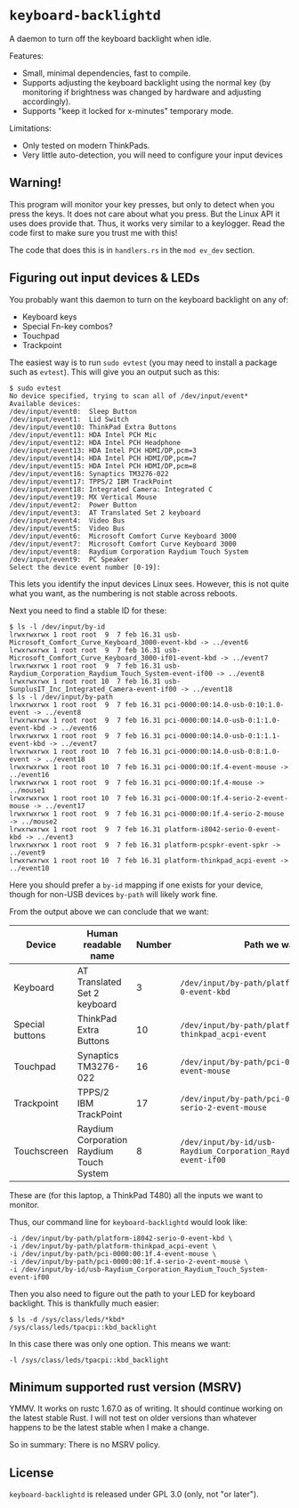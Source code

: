 # `keyboard-backlightd`

A daemon to turn off the keyboard backlight when idle.

Features:

* Small, minimal dependencies, fast to compile.
* Supports adjusting the keyboard backlight using the normal key (by
  monitoring if brightness was changed by hardware and adjusting accordingly).
* Supports "keep it locked for x-minutes" temporary mode.

Limitations:

* Only tested on modern ThinkPads.
* Very little auto-detection, you will need to configure your input devices

## Warning!

This program will monitor your key presses, but only to detect when you press
the keys. It does not care about what you press. But the Linux API it uses does
provide that. Thus, it works very similar to a keylogger. Read the code first to
make sure you trust me with this!

The code that does this is in `handlers.rs` in the `mod ev_dev` section.

## Figuring out input devices & LEDs

You probably want this daemon to turn on the keyboard backlight on any of:

* Keyboard keys
* Special Fn-key combos?
* Touchpad
* Trackpoint

The easiest way is to run `sudo evtest` (you may need to install a package
such as `evtest`). This will give you an output such as this:

```console
$ sudo evtest
No device specified, trying to scan all of /dev/input/event*
Available devices:
/dev/input/event0:	Sleep Button
/dev/input/event1:	Lid Switch
/dev/input/event10:	ThinkPad Extra Buttons
/dev/input/event11:	HDA Intel PCH Mic
/dev/input/event12:	HDA Intel PCH Headphone
/dev/input/event13:	HDA Intel PCH HDMI/DP,pcm=3
/dev/input/event14:	HDA Intel PCH HDMI/DP,pcm=7
/dev/input/event15:	HDA Intel PCH HDMI/DP,pcm=8
/dev/input/event16:	Synaptics TM3276-022
/dev/input/event17:	TPPS/2 IBM TrackPoint
/dev/input/event18:	Integrated Camera: Integrated C
/dev/input/event19:	MX Vertical Mouse
/dev/input/event2:	Power Button
/dev/input/event3:	AT Translated Set 2 keyboard
/dev/input/event4:	Video Bus
/dev/input/event5:	Video Bus
/dev/input/event6:	Microsoft Comfort Curve Keyboard 3000
/dev/input/event7:	Microsoft Comfort Curve Keyboard 3000
/dev/input/event8:	Raydium Corporation Raydium Touch System
/dev/input/event9:	PC Speaker
Select the device event number [0-19]:
```

This lets you identify the input devices Linux sees. However, this is not
quite what you want, as the numbering is not stable across reboots.

Next you need to find a stable ID for these:

```console
$ ls -l /dev/input/by-id                                
lrwxrwxrwx 1 root root  9  7 feb 16.31 usb-Microsoft_Comfort_Curve_Keyboard_3000-event-kbd -> ../event6
lrwxrwxrwx 1 root root  9  7 feb 16.31 usb-Microsoft_Comfort_Curve_Keyboard_3000-if01-event-kbd -> ../event7
lrwxrwxrwx 1 root root  9  7 feb 16.31 usb-Raydium_Corporation_Raydium_Touch_System-event-if00 -> ../event8
lrwxrwxrwx 1 root root 10  7 feb 16.31 usb-SunplusIT_Inc_Integrated_Camera-event-if00 -> ../event18
$ ls -l /dev/input/by-path
lrwxrwxrwx 1 root root  9  7 feb 16.31 pci-0000:00:14.0-usb-0:10:1.0-event -> ../event8
lrwxrwxrwx 1 root root  9  7 feb 16.31 pci-0000:00:14.0-usb-0:1:1.0-event-kbd -> ../event6
lrwxrwxrwx 1 root root  9  7 feb 16.31 pci-0000:00:14.0-usb-0:1:1.1-event-kbd -> ../event7
lrwxrwxrwx 1 root root 10  7 feb 16.31 pci-0000:00:14.0-usb-0:8:1.0-event -> ../event18
lrwxrwxrwx 1 root root 10  7 feb 16.31 pci-0000:00:1f.4-event-mouse -> ../event16
lrwxrwxrwx 1 root root  9  7 feb 16.31 pci-0000:00:1f.4-mouse -> ../mouse1
lrwxrwxrwx 1 root root 10  7 feb 16.31 pci-0000:00:1f.4-serio-2-event-mouse -> ../event17
lrwxrwxrwx 1 root root  9  7 feb 16.31 pci-0000:00:1f.4-serio-2-mouse -> ../mouse2
lrwxrwxrwx 1 root root  9  7 feb 16.31 platform-i8042-serio-0-event-kbd -> ../event3
lrwxrwxrwx 1 root root  9  7 feb 16.31 platform-pcspkr-event-spkr -> ../event9
lrwxrwxrwx 1 root root 10  7 feb 16.31 platform-thinkpad_acpi-event -> ../event10
```

Here you should prefer a `by-id` mapping if one exists for your device, though
for non-USB devices `by-path` will likely work fine.

From the output above we can conclude that we want:

| Device          | Human readable name                      | Number | Path we want                                                               |
|-----------------|------------------------------------------|--------|----------------------------------------------------------------------------|
| Keyboard        | AT Translated Set 2 keyboard             |      3 | `/dev/input/by-path/platform-i8042-serio-0-event-kbd`                      |
| Special buttons | ThinkPad Extra Buttons                   |     10 | `/dev/input/by-path/platform-thinkpad_acpi-event`                          |
| Touchpad        | Synaptics TM3276-022                     |     16 | `/dev/input/by-path/pci-0000:00:1f.4-event-mouse`                          |
| Trackpoint      | TPPS/2 IBM TrackPoint                    |     17 | `/dev/input/by-path/pci-0000:00:1f.4-serio-2-event-mouse`                  |
| Touchscreen     | Raydium Corporation Raydium Touch System |      8 | `/dev/input/by-id/usb-Raydium_Corporation_Raydium_Touch_System-event-if00` |

These are (for this laptop, a ThinkPad T480) all the inputs we want to monitor.

Thus, our command line for `keyboard-backlightd` would look like:

```
-i /dev/input/by-path/platform-i8042-serio-0-event-kbd \
-i /dev/input/by-path/platform-thinkpad_acpi-event \
-i /dev/input/by-path/pci-0000:00:1f.4-event-mouse \
-i /dev/input/by-path/pci-0000:00:1f.4-serio-2-event-mouse \
-i /dev/input/by-id/usb-Raydium_Corporation_Raydium_Touch_System-event-if00
```

Then you also need to figure out the path to your LED for keyboard backlight.
This is thankfully much easier:

```console
$ ls -d /sys/class/leds/*kbd*
/sys/class/leds/tpacpi::kbd_backlight
```

In this case there was only one option. This means we want:

```
-l /sys/class/leds/tpacpi::kbd_backlight
```

## Minimum supported rust version (MSRV)

YMMV. It works on rustc 1.67.0 as of writing. It should continue working on
the latest stable Rust. I will not test on older versions than whatever
happens to be the latest stable when I make a change.

So in summary: There is no MSRV policy.

## License

`keyboard-backlightd` is released under GPL 3.0 (only, not "or later").
